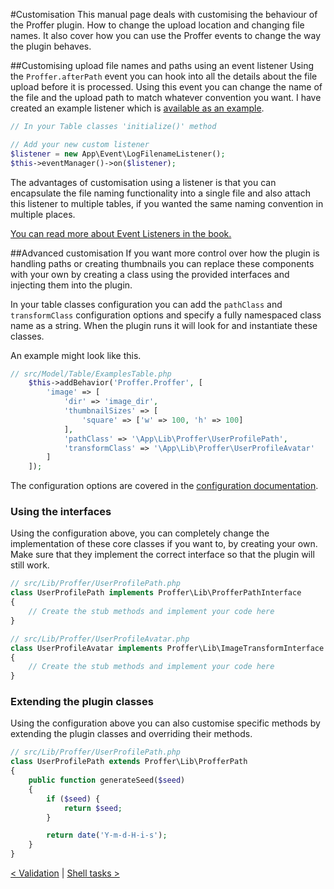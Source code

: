 #Customisation
This manual page deals with customising the behaviour of the Proffer plugin. How to change the upload location and changing
file names. It also cover how you can use the Proffer events to change the way the plugin behaves.

##Customising upload file names and paths using an event listener
Using the `Proffer.afterPath` event you can hook into all the details about the file upload before it is processed. Using
this event you can change the name of the file and the upload path to match whatever convention you want. I have created
an example listener which is [available as an example](examples/UploadFilenameListener.md).

```php
// In your Table classes 'initialize()' method

// Add your new custom listener
$listener = new App\Event\LogFilenameListener();
$this->eventManager()->on($listener);
```

The advantages of customisation using a listener is that you can encapsulate the file naming functionality into a single
file and also attach this listener to multiple tables, if you wanted the same naming convention in multiple places.

[You can read more about Event Listeners in the book.](http://book.cakephp.org/3.0/en/core-libraries/events.html)

##Advanced customisation
If you want more control over how the plugin is handling paths or creating thumbnails you can replace these components
with your own by creating a class using the provided interfaces and injecting them into the plugin.

In your table classes configuration you can add the `pathClass` and `transformClass` configuration options and specify a
fully namespaced class name as a string. When the plugin runs it will look for and instantiate these classes.

An example might look like this.

```php
// src/Model/Table/ExamplesTable.php
    $this->addBehavior('Proffer.Proffer', [
        'image' => [
            'dir' => 'image_dir',
            'thumbnailSizes' => [
                'square' => ['w' => 100, 'h' => 100]
            ],
            'pathClass' => '\App\Lib\Proffer\UserProfilePath',
            'transformClass' => '\App\Lib\Proffer\UserProfileAvatar'
        ]
    ]);
```

The configuration options are covered in the [configuration documentation](configuration.md).

### Using the interfaces
Using the configuration above, you can completely change the implementation of these core classes if you want to, by
creating your own. Make sure that they implement the correct interface so that the plugin will still work.

```php
// src/Lib/Proffer/UserProfilePath.php
class UserProfilePath implements Proffer\Lib\ProfferPathInterface
{
    // Create the stub methods and implement your code here
}

// src/Lib/Proffer/UserProfileAvatar.php
class UserProfileAvatar implements Proffer\Lib\ImageTransformInterface
{
    // Create the stub methods and implement your code here
}
```

### Extending the plugin classes
Using the configuration above you can also customise specific methods by extending the plugin classes and overriding
their methods.

```php
// src/Lib/Proffer/UserProfilePath.php
class UserProfilePath extends Proffer\Lib\ProfferPath
{
    public function generateSeed($seed)
    {
        if ($seed) {
            return $seed;
        }

        return date('Y-m-d-H-i-s');
    }
}
```

[< Validation](validation.md) | [Shell tasks >](shell.md)
